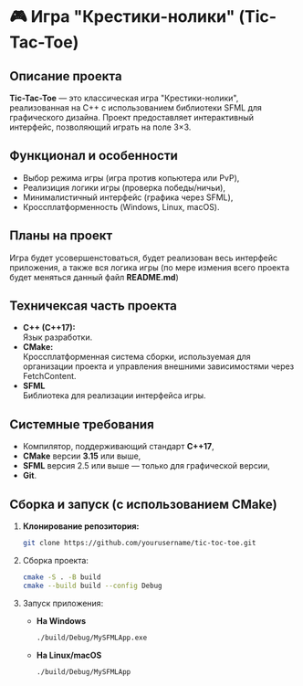 # 🎮 Игра "Крестики-нолики" (**Tic-Tac-Toe**)

## Описание проекта

**Tic-Tac-Toe** — это классическая игра "Крестики-нолики", реализованная на C++ с использованием библиотеки SFML для графического дизайна. Проект предоставляет интерактивный интерфейс, позволяющий играть на поле 3×3.

## Функционал и особенности

- Выбор режима игры (игра против копьютера или PvP),
- Реализиция логики игры (проверка победы/ничьи),
- Минималистичный интерфейс (графика через SFML),
- Кроссплатформенность (Windows, Linux, macOS).

## Планы на проект

Игра будет усовершенстоваться, будет реализован весь интерфейс приложения, а также вся логика игры (по мере измения всего проекта будет меняться данный файл **README.md**)

## Техничексая часть проекта

- **C++ (C++17):**  
  Язык разработки.
- **CMake:**  
  Кроссплатформенная система сборки, используемая для организации проекта и управления внешними зависимостями через FetchContent.
- **SFML**  
Библиотека для реализации интерфейса игры.

## Системные требования

- Компилятор, поддерживающий стандарт **C++17**,
- **CMake** версии **3.15** или выше,
- **SFML** версия 2.5 или выше — только для графической версии,
- **Git**.

## Сборка и запуск (с использованием **CMake**)

1. **Клонирование репозитория:**
 
   ```bash
   git clone https://github.com/yourusername/tic-toc-toe.git

2. Сборка проекта:   
   
   ```bash
   cmake -S . -B build
   cmake --build build --config Debug

3. Запуск приложения:
   
   - **На Windows**
     ```bash
     ./build/Debug/MySFMLApp.exe

   - **На Linux/macOS**
     ```bash
     ./build/Debug/MySFMLApp


 
